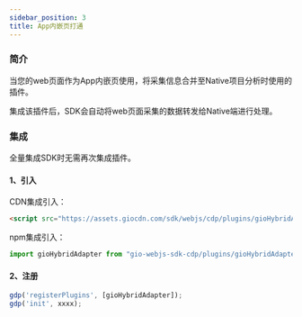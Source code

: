 ```yaml
---
sidebar_position: 3
title: App内嵌页打通
---
```


### 简介

当您的web页面作为App内嵌页使用，将采集信息合并至Native项目分析时使用的插件。

集成该插件后，SDK会自动将web页面采集的数据转发给Native端进行处理。

### 集成

全量集成SDK时无需再次集成插件。

#### 1、引入

CDN集成引入：

```html
<script src="https://assets.giocdn.com/sdk/webjs/cdp/plugins/gioHybridAdapter.js"></script>
```

npm集成引入：

```js
import gioHybridAdapter from "gio-webjs-sdk-cdp/plugins/gioHybridAdapter"
```

#### 2、注册

```js
gdp('registerPlugins', [gioHybridAdapter]);
gdp('init', xxxx);
```
